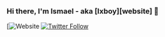 ### Hi there, I'm Ismael - aka [Ixboy][website] 👋

[![Website](https://www.linkedin.com/in/ismael-antonio-0b7712114/)
[![Twitter Follow](https://img.shields.io/twitter/follow/ismaelixboy?color=1DA1F2&logo=twitter&style=for-the-badge)](https://twitter.com/ismaelixboy)

